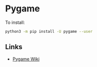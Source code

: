 # Pygame

To install:

```bash
python3 -m pip install -U pygame --user
```

## Links

- [Pygame Wiki](https://www.pygame.org/wiki/GettingStarted)


